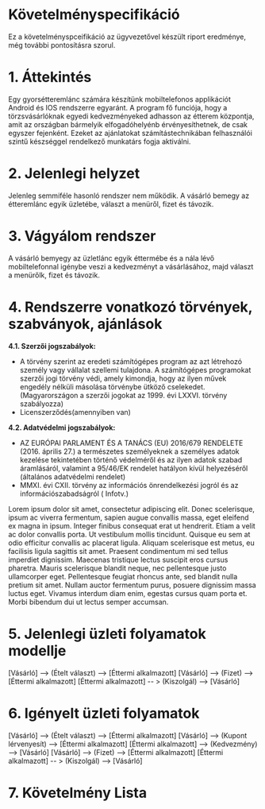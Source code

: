 # Követelményspecifikáció

Ez a követelményspceifikáció az ügyvezetővel készült riport eredménye, még további pontosításra szorul.


# 1. Áttekintés

Egy gyorsétteremlánc számára készítünk mobiltelefonos applikációt Android és IOS rendszerre egyaránt. A program fő funciója, hogy a törzsvásárlóknak egyedi kedvezményeked adhasson az étterem központja, amit az országban bármelyik elfogadóhelyénb érvényesíthetnek, de csak egyszer fejenként. Ezeket az ajánlatokat számítástechnikában felhasználói szintű készséggel rendelkező munkatárs fogja aktiválni. 

# 2. Jelenlegi helyzet

Jelenleg semmiféle hasonló rendszer nem működik.
A vásárló bemegy az étteremlánc egyik üzletébe, választ a menüről, fizet és távozik.

# 3. Vágyálom rendszer

A vásárló bemyegy az üzletlánc egyik éttermébe és a nála lévő mobiltelefonnal igénybe veszi a kedvezményt a vásárlásához, majd választ a menürőlk, fizet és távozik.


# 4. Rendszerre vonatkozó törvények, szabványok, ajánlások

**4.1. Szerzői jogszabályok:**

-   A törvény szerint az eredeti számítógépes program az azt létrehozó személy vagy vállalat szellemi tulajdona. A számítógépes programokat szerzői jogi törvény védi, amely kimondja, hogy az ilyen művek engedély nélküli másolása törvénybe ütköző cselekedet. (Magyarországon a szerzői jogokat az 1999. évi LXXVI. törvény szabályozza)
-   Licenszerződés(amennyiben van)

**4.2. Adatvédelmi jogszabályok:**

-   AZ EURÓPAI PARLAMENT ÉS A TANÁCS (EU) 2016/679 RENDELETE (2016. április 27.) a természetes személyeknek a személyes adatok kezelése tekintetében történő védelméről és az ilyen adatok szabad áramlásáról, valamint a 95/46/EK rendelet hatályon kívül helyezéséről (általános adatvédelmi rendelet)
-   MMXI. évi CXII. törvény az információs önrendelkezési jogról és az információszabadságról ( Infotv.)

Lorem ipsum dolor sit amet, consectetur adipiscing elit. Donec scelerisque, ipsum ac viverra fermentum, sapien augue convallis massa, eget eleifend ex magna in ipsum. Integer finibus consequat erat ut hendrerit. Etiam a velit ac dolor convallis porta. Ut vestibulum mollis tincidunt. Quisque eu sem at odio efficitur convallis ac placerat ligula. Aliquam scelerisque est metus, eu facilisis ligula sagittis sit amet. Praesent condimentum mi sed tellus imperdiet dignissim. Maecenas tristique lectus suscipit eros cursus pharetra. Mauris scelerisque blandit neque, nec pellentesque justo ullamcorper eget. Pellentesque feugiat rhoncus ante, sed blandit nulla pretium sit amet. Nullam auctor fermentum purus, posuere dignissim massa luctus eget. Vivamus interdum diam enim, egestas cursus quam porta et. Morbi bibendum dui ut lectus semper accumsan.

# 5. Jelenlegi üzleti folyamatok modellje

[Vásárló]  --> (Ételt választ) --> [Éttermi alkalmazott]
[Vásárló]  --> (Fizet) --> [Éttermi alkalmazott]
[Éttermi alkalmazott] -- > (Kiszolgál) --> [Vásárló] 


#  6. Igényelt üzleti folyamatok

[Vásárló]  --> (Ételt választ) --> [Éttermi alkalmazott]
[Vásárló]  --> (Kupont lérvenyesít) --> [Éttermi alkalmazott]
[Éttermi alkalmazott] --> (Kedvezmény) --> [Vásárló]
[Vásárló]  --> (Fizet) --> [Éttermi alkalmazott]
[Éttermi alkalmazott] -- > (Kiszolgál) --> [Vásárló] 



# 7. Követelmény Lista

